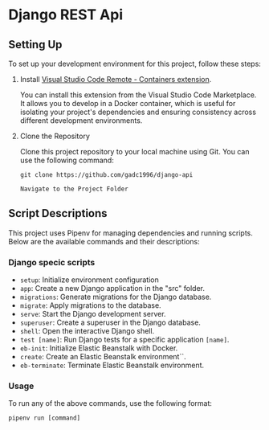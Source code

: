 # Django REST Api
## Setting Up

To set up your development environment for this project, follow these steps:

1. Install [Visual Studio Code Remote - Containers extension](https://marketplace.visualstudio.com/items?itemName=ms-vscode-remote.remote-containers).

   You can install this extension from the Visual Studio Code Marketplace. It allows you to develop in a Docker container, which is useful for isolating your project's dependencies and ensuring consistency across different development environments.

2. Clone the Repository

   Clone this project repository to your local machine using Git. You can use the following command:

   ```shell
   git clone https://github.com/gadc1996/django-api
   
   Navigate to the Project Folder

## Script Descriptions

This project uses Pipenv for managing dependencies and running scripts. Below are the available commands and their descriptions:

### Django specic scripts
- `setup`: Initialize environment configuration
- `app`: Create a new Django application in the "src" folder.
- `migrations`: Generate migrations for the Django database.
- `migrate`: Apply migrations to the database.
- `serve`: Start the Django development server.
- `superuser`: Create a superuser in the Django database.
- `shell`: Open the interactive Django shell.
- `test [name]`: Run Django tests for a specific application `[name]`.
- `eb-init`: Initialize Elastic Beanstalk with Docker.
- `create`: Create an Elastic Beanstalk environment``.
- `eb-terminate`: Terminate Elastic Beanstalk environment.

### Usage

To run any of the above commands, use the following format:

```shell
pipenv run [command]
